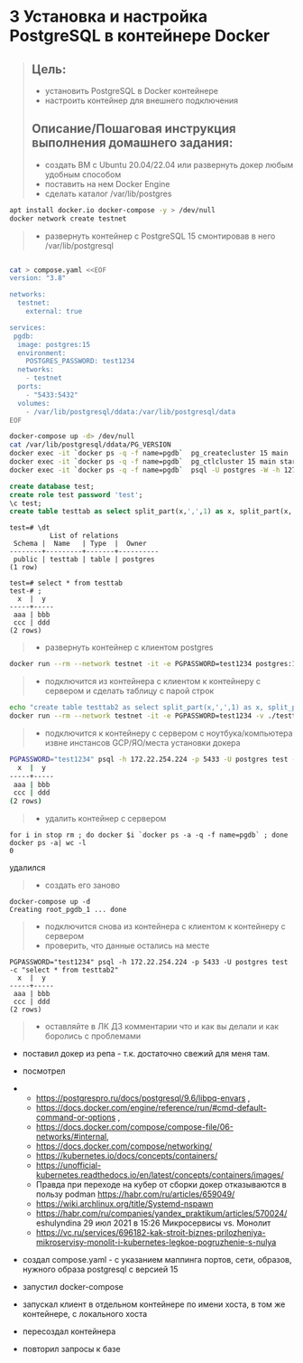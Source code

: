 # 3 Установка и настройка PostgreSQL в контейнере Docker #
> ## Цель: ##
> * установить PostgreSQL в Docker контейнере
> * настроить контейнер для внешнего подключения
> ## Описание/Пошаговая инструкция выполнения домашнего задания: ##
> * создать ВМ с Ubuntu 20.04/22.04 или развернуть докер любым удобным способом
> * поставить на нем Docker Engine
> * сделать каталог /var/lib/postgres
```sh
apt install docker.io docker-compose -y > /dev/null
docker network create testnet
```

> * развернуть контейнер с PostgreSQL 15 смонтировав в него /var/lib/postgresql
```sh

cat > compose.yaml <<EOF
version: "3.8"

networks:
  testnet:
    external: true

services:
 pgdb:
  image: postgres:15
  environment:
    POSTGRES_PASSWORD: test1234
  networks:
    - testnet
  ports:
    - "5433:5432"
  volumes:
    - /var/lib/postgresql/ddata:/var/lib/postgresql/data
EOF

docker-compose up -d> /dev/null
cat /var/lib/postgresql/ddata/PG_VERSION
docker exec -it `docker ps -q -f name=pgdb`  pg_createcluster 15 main
docker exec -it `docker ps -q -f name=pgdb`  pg_ctlcluster 15 main start
docker exec -it `docker ps -q -f name=pgdb`  psql -U postgres -W -h 127.0.0.1

```

```sql
create database test;
create role test password 'test';
\c test;
create table testtab as select split_part(x,',',1) as x, split_part(x,',',2) as y from regexp_split_to_table('aaa,bbb;ccc,ddd', ';') x;
```
```
test=# \dt
          List of relations
 Schema |  Name   | Type  |  Owner
--------+---------+-------+----------
 public | testtab | table | postgres
(1 row)

test=# select * from testtab
test-# ;
  x  |  y
-----+-----
 aaa | bbb
 ccc | ddd
(2 rows)
```
> * развернуть контейнер с клиентом postgres
```sh
docker run --rm --network testnet -it -e PGPASSWORD=test1234 postgres:15 /usr/bin/psql -h pgdb -U postgres test
```
> * подключится из контейнера с клиентом к контейнеру с сервером и сделать таблицу с парой строк
```sh
echo "create table testtab2 as select split_part(x,',',1) as x, split_part(x,',',2) as y from regexp_split_to_table('aaa,bbb;ccc,ddd', ';') x;" > testtab2.sql
docker run --rm --network testnet -it -e PGPASSWORD=test1234 -v ./testtab2.sql:/testtab2.sql postgres:15 /usr/bin/psql -h pgdb -U postgres test -f /testtab2.sql
```
> * подключится к контейнеру с сервером с ноутбука/компьютера извне инстансов GCP/ЯО/места установки докера
```sh
PGPASSWORD="test1234" psql -h 172.22.254.224 -p 5433 -U postgres test -c "select * from testtab2"
  x  |  y
-----+-----
 aaa | bbb
 ccc | ddd
(2 rows)
```
> * удалить контейнер с сервером
```
for i in stop rm ; do docker $i `docker ps -a -q -f name=pgdb` ; done
docker ps -a| wc -l
0
```
удалился

> * создать его заново
```
docker-compose up -d
Creating root_pgdb_1 ... done
```
>   * подключится снова из контейнера с клиентом к контейнеру с сервером
>   * проверить, что данные остались на месте
```
PGPASSWORD="test1234" psql -h 172.22.254.224 -p 5433 -U postgres test -c "select * from testtab2"
  x  |  y
-----+-----
 aaa | bbb
 ccc | ddd
(2 rows)
```

> * оставляйте в ЛК ДЗ комментарии что и как вы делали и как боролись с проблемами
* поставил докер из репа - т.к. достаточно свежий для меня там.
* посмотрел
* * https://postgrespro.ru/docs/postgresql/9.6/libpq-envars ,
  * https://docs.docker.com/engine/reference/run/#cmd-default-command-or-options ,
  * https://docs.docker.com/compose/compose-file/06-networks/#internal,
  * https://docs.docker.com/compose/networking/
  * https://kubernetes.io/docs/concepts/containers/
  * https://unofficial-kubernetes.readthedocs.io/en/latest/concepts/containers/images/
  * Правда при переходе на кубер от сборки докер отказываются в пользу podman https://habr.com/ru/articles/659049/
  * https://wiki.archlinux.org/title/Systemd-nspawn
  * https://habr.com/ru/companies/yandex_praktikum/articles/570024/ eshulyndina 29 июл 2021 в 15:26 Микросервисы vs. Монолит
  * https://vc.ru/services/696182-kak-stroit-biznes-prilozheniya-mikroservisy-monolit-i-kubernetes-legkoe-pogruzhenie-s-nulya

* создал compose.yaml - с указанием маппинга портов, сети, образов, нужного образа postgresql с версией 15
* запустил docker-compose
* запускал клиент в отдельном контейнере по имени хоста, в том же контейнере, с локального хоста
* пересоздал контейнера
* повторил запросы к базе
